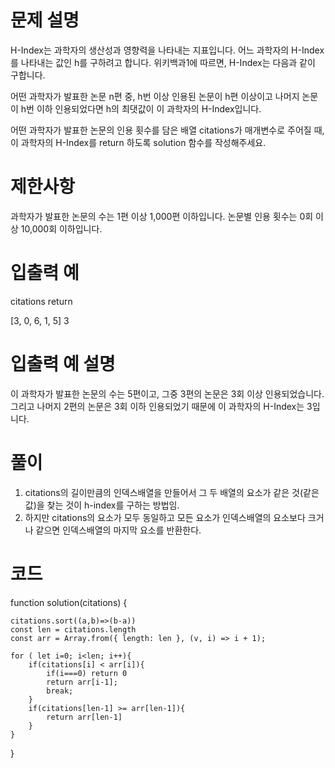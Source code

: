 # 문제 설명

H-Index는 과학자의 생산성과 영향력을 나타내는 지표입니다. 어느 과학자의 H-Index를 나타내는 값인 h를 구하려고 합니다. 위키백과1에 따르면, H-Index는 다음과 같이 구합니다.

어떤 과학자가 발표한 논문 n편 중, h번 이상 인용된 논문이 h편 이상이고 나머지 논문이 h번 이하 인용되었다면 h의 최댓값이 이 과학자의 H-Index입니다.

어떤 과학자가 발표한 논문의 인용 횟수를 담은 배열 citations가 매개변수로 주어질 때, 이 과학자의 H-Index를 return 하도록 solution 함수를 작성해주세요.

# 제한사항

과학자가 발표한 논문의 수는 1편 이상 1,000편 이하입니다.
논문별 인용 횟수는 0회 이상 10,000회 이하입니다.

# 입출력 예

citations return

[3, 0, 6, 1, 5] 3

# 입출력 예 설명

이 과학자가 발표한 논문의 수는 5편이고, 그중 3편의 논문은 3회 이상 인용되었습니다. 그리고 나머지 2편의 논문은 3회 이하 인용되었기 때문에 이 과학자의 H-Index는 3입니다.

# 풀이

1. citations의 길이만큼의 인덱스배열을 만들어서 그 두 배열의 요소가 같은 것(같은 값)을 찾는 것이 h-index를 구하는 방법임.
2. 하지만 citations의 요소가 모두 동일하고 모든 요소가 인덱스배열의 요소보다 크거나 같으면 인덱스배열의 마지막 요소를 반환한다.

# 코드

function solution(citations) {

    citations.sort((a,b)=>(b-a))
    const len = citations.length
    const arr = Array.from({ length: len }, (v, i) => i + 1);

    for ( let i=0; i<len; i++){
        if(citations[i] < arr[i]){
            if(i===0) return 0
            return arr[i-1];
            break;
        }
        if(citations[len-1] >= arr[len-1]){
            return arr[len-1]
        }
    }

}

```js

```
